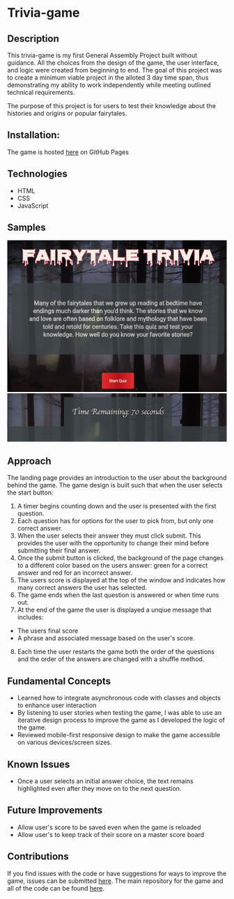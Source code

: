 # Trivia-game

## Description 
This trivia-game is my first General Assembly Project built without guidance. All the choices from the design of the game, the user interface, and logic were created from beginning to end. The goal of this project was to create a minimum viable project in the alloted 3 day time span, thus demonstrating my ability to work independently while meeting outlined technical requirements. 

The purpose of this project is for users to test their knowledge about the histories and origins or popular fairytales. 

## Installation: 
The game is hosted [here]( https://mobolanleadebesin.github.io/trivia-game/) on GitHub Pages 

## Technologies 
- HTML 
- CSS 
- JavaScript 

## Samples 
![fairytale landing page](https://github.com/MobolanleAdebesin/trivia-game/blob/master/Fairytale%20Landing%20Page.png)
![fairytale timer](https://github.com/MobolanleAdebesin/trivia-game/blob/master/Fairytale%20Timer%20.png)

## Approach 
The landing page provides an introduction to the user about the background behind the game. The game design is built such that when the user selects the start button: 
1. A timer begins counting down and the user is presented with the first question. 
2. Each question has for options for the user to pick from, but only one correct answer. 
3. When the user selects their answer they must click submit. This provides the user with the opportunity to change their mind before submitting their final answer. 
4. Once the submit button is clicked, the background of the page changes to a different color based on the users answer: green for a correct answer and red for an incorrect answer. 
5. The users score is displayed at the top of the window and indicates how many correct answers the user has selected. 
6. The game ends when the last question is answered or when time runs out. 
7. At the end of the game the user is displayed a unqiue message  that includes:
- The users final score 
- A phrase and associated message based on the user's score. 
8. Each time the user restarts the game both the order of the questions and the order of the answers are changed with a shuffle method. 

## Fundamental Concepts
- Learned how to integrate asynchronous code with classes and objects to enhance user interaction 
- By listening to user stories when testing the game, I was able to use an iterative design process to improve the game as I developed the logic of the game. 
- Reviewed mobile-first responsive design to make the game accessible on various devices/screen sizes. 

## Known Issues 
- Once a user selects an initial answer choice, the text remains highlighted even after they move on to the next question. 

## Future Improvements
- Allow user's score to be saved even when the game is reloaded
- Allow user's to keep track of their score on a master score board 

## Contributions 
If you find issues with the code or have suggestions for ways to improve the game, issues can be submitted [here](https://github.com/MobolanleAdebesin/trivia-game/issues).
The main repository for the game and all of the code can be found [here](https://github.com/MobolanleAdebesin/trivia-game). 



